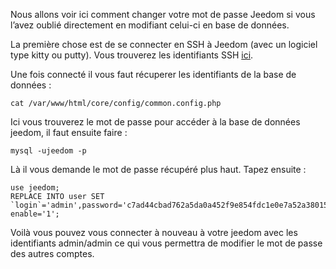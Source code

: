 Nous allons voir ici comment changer votre mot de passe Jeedom si vous
l’avez oublié directement en modifiant celui-ci en base de données.

La première chose est de se connecter en SSH à Jeedom (avec un logiciel
type kitty ou putty). Vous trouverez les identifiants SSH
[ici](https://jeedom.fr/doc/documentation/installation/fr_FR/doc-installation.html).

Une fois connecté il vous faut récuperer les identifiants de la base de
données :

``` {.bash}
cat /var/www/html/core/config/common.config.php
```

Ici vous trouverez le mot de passe pour accéder à la base de données
jeedom, il faut ensuite faire :

``` {.bash}
mysql -ujeedom -p
```

Là il vous demande le mot de passe récupéré plus haut. Tapez ensuite :

``` {.bash}
use jeedom;
REPLACE INTO user SET `login`='admin',password='c7ad44cbad762a5da0a452f9e854fdc1e0e7a52a38015f23f3eab1d80b931dd472634dfac71cd34ebc35d16ab7fb8a90c81f975113d6c7538dc69dd8de9077ec',profils='admin', enable='1';
```

Voilà vous pouvez vous connecter à nouveau à votre jeedom avec les
identifiants admin/admin ce qui vous permettra de modifier le mot de
passe des autres comptes.

